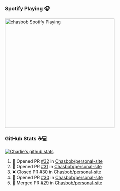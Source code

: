 ### Spotify Playing 🎧

[<img src="https://novatorem.chasbob.vercel.app/api/spotify" alt="chasbob Spotify Playing" width="350" />](https://open.spotify.com/user/charlie2026)

### GitHub Stats :coffee::computer:

[![Charlie's github stats](https://github-readme-stats-six-tau.vercel.app/api?username=chasbob&count_private=true&hide_rank=true&hide=stars&hide_title=true)](https://github.com/anuraghazra/github-readme-stats)

<!--START_SECTION:activity-->
1. 💪 Opened PR [#32](https://github.com/Chasbob/personal-site/pull/32) in [Chasbob/personal-site](https://github.com/Chasbob/personal-site)
2. 💪 Opened PR [#31](https://github.com/Chasbob/personal-site/pull/31) in [Chasbob/personal-site](https://github.com/Chasbob/personal-site)
3. ❌ Closed PR [#30](https://github.com/Chasbob/personal-site/pull/30) in [Chasbob/personal-site](https://github.com/Chasbob/personal-site)
4. 💪 Opened PR [#30](https://github.com/Chasbob/personal-site/pull/30) in [Chasbob/personal-site](https://github.com/Chasbob/personal-site)
5. 🎉 Merged PR [#29](https://github.com/Chasbob/personal-site/pull/29) in [Chasbob/personal-site](https://github.com/Chasbob/personal-site)
<!--END_SECTION:activity-->
